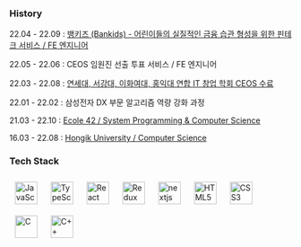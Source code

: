 ### History

22.04 - 22.09 : [뱅키즈 (Bankids) - 어린이들의 실질적인 금융 습관 형성을 위한 핀테크 서비스 / FE 엔지니어](https://github.com/bankids)

22.05 - 22.06 : CEOS 임원진 선출 투표 서비스 / FE 엔지니어

22.03 - 22.08 : [연세대, 서강대, 이화여대, 홍익대 연합 IT 창업 학회 CEOS 수료](https://github.com/24siefil/ceos-frontend-study)

22.01 - 22.02 : 삼성전자 DX 부문 알고리즘 역량 강화 과정

21.03 - 22.10 : [Ecole 42 / System Programming & Computer Science](https://github.com/24siefil/ecole42-42cursus)

16.03 - 22.08 : [Hongik University / Computer Science](https://github.com/24siefil/computer-science)

### Tech Stack

<img style="margin: 10px" src="https://profilinator.rishav.dev/skills-assets/javascript-original.svg" alt="JavaScript" height="40" /> <img style="margin: 10px" src="https://profilinator.rishav.dev/skills-assets/typescript-original.svg" alt="TypeScript" height="40" /> <img style="margin: 10px" src="https://profilinator.rishav.dev/skills-assets/react-original-wordmark.svg" alt="React" height="40" /> <img style="margin: 10px" src="https://profilinator.rishav.dev/skills-assets/redux-original.svg" alt="Redux" height="40" /> <img style="margin: 10px" src="https://cdn.worldvectorlogo.com/logos/nextjs-2.svg" alt="nextjs" height="40"/> <img style="margin: 10px" src="https://profilinator.rishav.dev/skills-assets/html5-original-wordmark.svg" alt="HTML5" height="40" /> <img style="margin: 10px" src="https://profilinator.rishav.dev/skills-assets/css3-original-wordmark.svg" alt="CSS3" height="40" />  <img style="margin: 10px" src="https://profilinator.rishav.dev/skills-assets/c-original.svg" alt="C" height="40" />  <img style="margin: 10px" src="https://profilinator.rishav.dev/skills-assets/cplusplus-original.svg" alt="C++" height="40" /> 
